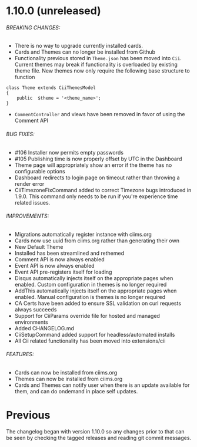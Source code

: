 # 1.10.0 (unreleased)

###### BREAKING CHANGES:
	
- There is no way to upgrade currently installed cards.
- Cards and Themes can no longer be installed from Github
- Functionality previous stored in ```Theme.json``` has been moved into ```Cii```. Current themes may break if functionality is overloaded by existing theme file. New themes now only require the following base structure to function
```
class Theme extends CiiThemesModel
{
    public  $theme = '<theme_name>';
}
```
- ```CommentController``` and views have been removed in favor of using the Comment API

###### BUG FIXES:

- #106 Installer now permits empty passwords
- #105 Publishing time is now properly offset by UTC in the Dashboard
- Theme page will appropriately show an error if the theme has no configurable options
- Dashboard redirects to login page on timeout rather than throwing a render error
- CiiTimezoneFixCommand added to correct Timezone bugs introduced in 1.9.0. This command only needs to be run if you're experience time related issues.

###### IMPROVEMENTS:

- Migrations automatically register instance with ciims.org
- Cards now use uuid from ciims.org rather than generating their own
- New Default Theme
- Installed has been streamlined and rethemed
- Comment API is now always enabled
- Event API is now always enabled
- Event API pre-registers itself for loading
- Disqus automatically injects itself on the appropriate pages when enabled. Custom configuration in themes is no longer required
- AddThis automatically injects itself on the appropriate pages when enabled. Manual configuration is themes is no longer required
- CA Certs have been added to ensure SSL validation on curl requests always succeeds
- Support for CiiParams override file for hosted and managed environments
- Added CHANGELOG.md
- CiiSetupCommand added support for headless/automated installs
- All Cii related functionality has been moved into extensions/cii

###### FEATURES:

- Cards can now be installed from ciims.org
- Themes can now be installed from ciims.org
- Cards and Themes can notify user when there is an update available for them, and can do ondemand in place self updates.

# Previous

The changelog began with version 1.10.0 so any changes prior to that can be seen by checking the tagged releases and reading git commit messages.